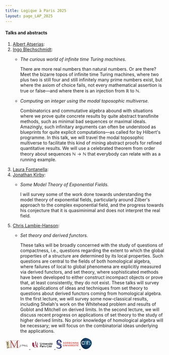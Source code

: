 ```yaml
---
title: Logique à Paris 2025
layout: page_LAP_2025
---
```

#### Talks and abstracts
1. [Albert Atserias][AA]:
1. [Ingo Blechschmidt][IB]:
	- _The curious world of infinite time Turing machines._

		There are more real numbers than natural numbers. Or are there? Meet the bizarre topos of infinite time Turing machines, where two plus two is still four and still infinitely many prime numbers exist, but where the axiom of choice fails, not every mathematical assertion is true or false&mdash;and where there is an injection from $\mathbb{R}$ to $\mathbb{N}$.
	- _Computing an integer using the modal toposophic multiverse._

		Combinatorics and commutative algebra abound with situations where we prove quite concrete results by quite abstract transfinite methods, such as minimal bad sequences or maximal ideals. Amazingly, such infinitary arguments can often be understood as blueprints for quite explicit computations—as called for by Hilbert's programme.
		In this talk, we will travel the modal toposophic multiverse to facilitate this kind of mining abstract proofs for refined quantitative results. We will use a celebrated theorem from order theory about sequences $\mathbb{N}\rightarrow\mathbb{N}$ that everybody can relate with as a running example.
1. [Laura Fontanella][LF]:
1. [Jonathan Kirby][JK]:
	- _Some Model Theory of Exponential Fields._

		I will survey some of the work done towards understanding the model theory of exponential fields, particularly around Zilber's approach to the complex exponential field, and the progress towards his conjecture that it is quasiminimal and does not interpret the real field.
1. [Chris Lambie-Hanson][CLH]:
	- _Set theory and derived functors._

		These talks will be broadly concerned with the study of questions of compactness, i.e., questions regarding the extent to which the global properties of a structure are determined by its local properties. Such questions are central to the fields of both homological algebra, where failures of local to global phenomena are explicitly measured via derived functors, and set theory, where sophisticated methods have been developed to either construct incompact objects or prove that, at least consistently, they do not exist. These talks will survey some applications of ideas and techniques from set theory to questions about derived functors coming from homological algebra. In the first lecture, we will survey some now-classical results, including Shelah's work on the Whitehead problem and results of Goblot and Mitchell on derived limits. In the second lecture, we will discuss recent progress on applications of set theory to the study of higher derived limits. No prior knowledge of homological algebra will be necessary; we will focus on the combinatorial ideas underlying the applications.


[AA]: https://www.cs.upc.edu/~atserias/
[IB]: https://www.ingo-blechschmidt.eu/
[LF]: https://lacl.fr/~lfontanella/
[JK]: https://www.cantab.net/users/jonathankirby/
[CLH]: https://users.math.cas.cz/~lambiehanson/


<a href="/ICONS/imj-prg.png"><img src="/ICONS/imj-prg.png" alt="IMJ-PRG" width="15%">
<a href="/ICONS/upc.png"><img src="/ICONS/upc.png" alt="Université Paris Cité" width="15%">
<a href="/ICONS/sorbonne.png"><img src="/ICONS/sorbonne.png" alt="Sorbonne Université" width="15%">
<a href="/ICONS/cnrs.png"><img src="/ICONS/cnrs.png" alt="CNRS" width="7%">
